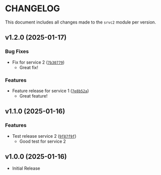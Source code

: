 # CHANGELOG

This document includes all changes made to the `srvc2` module per version.

<!-- version list -->

## v1.2.0 (2025-01-17)

### Bug Fixes

- Fix for service 2 ([`7b30779`](https://github.com/marc-at-brightnight/psr-monorepo-poweralpha/commit/7b307799afb199445702742f98285d3ac47ec525))
    - Great fix!

### Features

- Feature release for service 1 ([`7e8b52a`](https://github.com/marc-at-brightnight/psr-monorepo-poweralpha/commit/7e8b52ae4163a14fab621f510f91e68ca031686a))
    - Great feature!


## v1.1.0 (2025-01-16)

### Features

- Test release service 2 ([`9f87f9f`](https://github.com/marc-at-brightnight/psr-monorepo-poweralpha/commit/9f87f9f500f12167791f9167f26d0b4f3d0c25c0))
    - Good test for service 2


## v1.0.0 (2025-01-16)

- Initial Release
